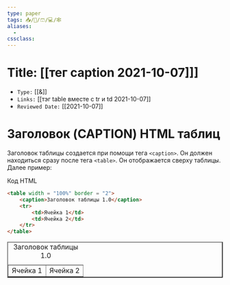 ```yaml
---
type: paper
tags: 📥️/📜️/🩳/💻/🕸
aliases:
  - 
cssclass: 
---
```




# Title: **[[тег caption 2021-10-07]]]**
- `Type:` [[&]]
- `Links:` [[тэг table вместе с tr и td 2021-10-07]]
- `Reviewed Date:` [[2021-10-07]]

# Заголовок (CAPTION) HTML таблиц

Заголовок таблицы создается при помощи тега `<caption>`. Он должен находиться сразу после тега `<table>`. Он отображается сверху таблицы. Далее пример:

Код HTML

```html
<table width = "100%" border = "2"> 
	<caption>Заголовок таблицы 1.0</caption>   
	<tr>         
		<td>Ячейка 1</td>    
		<td>Ячейка 2</td>
	</tr>
</table>
```

<table width = "100%" border = "2"> 
	<caption>Заголовок таблицы 1.0</caption>   
	<tr>         
		<td>Ячейка 1</td>    
		<td>Ячейка 2</td>
	</tr>
</table>